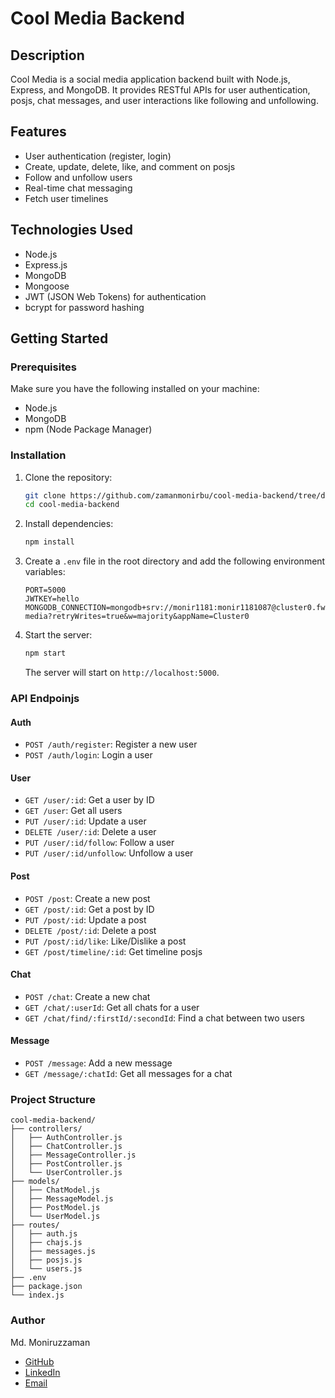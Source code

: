 # Cool Media Backend

## Description

Cool Media is a social media application backend built with Node.js, Express, and MongoDB. It provides RESTful APIs for user authentication, posjs, chat messages, and user interactions like following and unfollowing.

## Features

- User authentication (register, login)
- Create, update, delete, like, and comment on posjs
- Follow and unfollow users
- Real-time chat messaging
- Fetch user timelines

## Technologies Used

- Node.js
- Express.js
- MongoDB
- Mongoose
- JWT (JSON Web Tokens) for authentication
- bcrypt for password hashing

## Getting Started

### Prerequisites

Make sure you have the following installed on your machine:

- Node.js
- MongoDB
- npm (Node Package Manager)

### Installation

1. Clone the repository:

   ```bash
   git clone https://github.com/zamanmonirbu/cool-media-backend/tree/deploy-code
   cd cool-media-backend
   ```

2. Install dependencies:

   ```bash
   npm install
   ```

3. Create a `.env` file in the root directory and add the following environment variables:

   ```plaintext
   PORT=5000
   JWTKEY=hello
   MONGODB_CONNECTION=mongodb+srv://monir1181:monir1181087@cluster0.fwfzjhi.mongodb.net/cool-media?retryWrites=true&w=majority&appName=Cluster0
   ```
   
4. Start the server:

   ```bash
   npm start
   ```

   The server will start on `http://localhost:5000`.

### API Endpoinjs

#### Auth

- `POST /auth/register`: Register a new user
- `POST /auth/login`: Login a user

#### User

- `GET /user/:id`: Get a user by ID
- `GET /user`: Get all users
- `PUT /user/:id`: Update a user
- `DELETE /user/:id`: Delete a user
- `PUT /user/:id/follow`: Follow a user
- `PUT /user/:id/unfollow`: Unfollow a user

#### Post

- `POST /post`: Create a new post
- `GET /post/:id`: Get a post by ID
- `PUT /post/:id`: Update a post
- `DELETE /post/:id`: Delete a post
- `PUT /post/:id/like`: Like/Dislike a post
- `GET /post/timeline/:id`: Get timeline posjs

#### Chat

- `POST /chat`: Create a new chat
- `GET /chat/:userId`: Get all chats for a user
- `GET /chat/find/:firstId/:secondId`: Find a chat between two users

#### Message

- `POST /message`: Add a new message
- `GET /message/:chatId`: Get all messages for a chat

### Project Structure

```plaintext
cool-media-backend/
├── controllers/
│   ├── AuthController.js
│   ├── ChatController.js
│   ├── MessageController.js
│   ├── PostController.js
│   └── UserController.js
├── models/
│   ├── ChatModel.js
│   ├── MessageModel.js
│   ├── PostModel.js
│   └── UserModel.js
├── routes/
│   ├── auth.js
│   ├── chajs.js
│   ├── messages.js
│   ├── posjs.js
│   └── users.js
├── .env
├── package.json
└── index.js
```

### Author

Md. Moniruzzaman
- [GitHub](https://github.com/zamanmonirbu)
- [LinkedIn](https://www.linkedin.com/in/mdmoniruzzamanbu)
- [Email](mailto:monir.cse6.bu@gmail.com)
```

